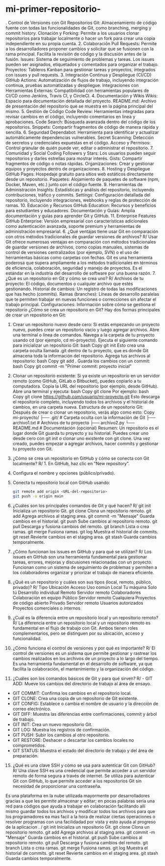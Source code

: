 # mi-primer-repositorio-
. Control de Versiones con Git
Repositorios Git: Almacenamiento de código fuente con todas las funcionalidades de Git, como branching, merging y commit history.
Clonación y Forking: Permite a los usuarios clonar repositorios para trabajar localmente o hacer un fork para crear una copia independiente en su propia cuenta.
2. Colaboración
Pull Requests: Permite a los desarrolladores proponer cambios y solicitar que se fusionen con la rama principal. Facilita la revisión de código y la discusión antes de la fusión.
Issues: Sistema de seguimiento de problemas y tareas. Los issues pueden ser asignados, etiquetados y comentados para organizar el trabajo.
Proyectos: Tableros Kanban para gestionar tareas y proyectos, integrados con issues y pull requests.
3. Integración Continua y Despliegue (CI/CD)
GitHub Actions: Automatización de flujos de trabajo, incluyendo integración continua, pruebas automatizadas y despliegue.
Integraciones con Herramientas Externas: Compatibilidad con herramientas populares de CI/CD como Jenkins, Travis CI, y CircleCI.
4. Documentación y Wikis
Wikis: Espacio para documentación detallada del proyecto.
README.md: Archivo de presentación del repositorio que se muestra en la página principal del mismo.
5. Gestión de Código
Code Review: Herramientas integradas para revisar cambios en el código, incluyendo comentarios en línea y aprobaciones.
Code Search: Búsqueda avanzada dentro del código de los repositorios.
Snippets: Compartir fragmentos de código de manera rápida y sencilla.
6. Seguridad
Dependabot: Herramienta para identificar y actualizar automáticamente dependencias vulnerables.
Secret Scanning: Detección de secretos y credenciales expuestas en el código.
Acceso y Permisos: Control granular de quién puede ver, editar o administrar el repositorio.
7. Comunidad y Social Coding
Followers y Stars: Los usuarios pueden seguir repositorios y darles estrellas para mostrar interés.
Gists: Compartir fragmentos de código o notas rápidas.
Organizaciones: Crear y gestionar equipos y proyectos dentro de organizaciones.
8. Hosting y Despliegue
GitHub Pages: Hospedaje gratuito para sitios web estáticos directamente desde un repositorio.
Paquetes: Alojamiento de paquetes de software (npm, Docker, Maven, etc.) junto con el código fuente.
9. Herramientas de Administración
Insights: Estadísticas y análisis del repositorio, incluyendo contribuciones, tráfico y commits.
Settings: Configuración detallada del repositorio, incluyendo integraciones, webhooks y reglas de protección de ramas.
10. Educación y Recursos
GitHub Education: Recursos y beneficios para estudiantes y educadores.
Documentación y Guías: Amplia documentación y guías para aprender Git y GitHub.
11. Enterprise Features
GitHub Enterprise: Versión empresarial con características adicionales como autenticación avanzada, soporte premium y herramientas de administración empresarial.
6.	¿Qué ventajas tiene usar Git en comparación con otros métodos 
tradicionales de guardar versiones de archivos?
R/ Usar Git ofrece numerosas ventajas en comparación con métodos tradicionales de guardar versiones de archivos, como copias manuales, sistemas de control de versiones centralizados (por ejemplo, SVN) o el uso de herramientas básicas como carpetas con fechas. Git es una herramienta poderosa que supera ampliamente a los métodos tradicionales en términos de eficiencia, colaboración, seguridad y manejo de proyectos. Es el estándar en la industria del desarrollo de software por una buena razón.
7.	¿Qué es un repositorio en Git y cómo se crea uno?
R/ Archivos de tu proyecto: El código, documentos o cualquier archivo que estés gestionando.
Historial de cambios: Un registro de todas las modificaciones que has hecho (commits).
Ramas (branches): Líneas de desarrollo paralelas que te permiten trabajar en nuevas funciones o correcciones sin afectar el trabajo principal.
Configuraciones: Información sobre cómo se gestiona el repositorio
¿Cómo se crea un repositorio en Git?
Hay dos formas principales de crear un repositorio en Git:
1. Crear un repositorio nuevo desde cero:
Si estás empezando un proyecto nuevo, puedes crear un repositorio vacío y luego agregar archivos.
Abre una terminal o línea de comandos.
Navega a la carpeta de tu proyecto usando cd (por ejemplo, cd mi-proyecto).
Ejecuta el siguiente comando para inicializar un repositorio Git:
bash
Copy
git init
Esto crea una carpeta oculta llamada .git dentro de tu proyecto, que es donde Git almacena toda la información del repositorio.
Agrega tus archivos al repositorio:
bash
Copy
git add .
Guarda los cambios con un commit:
bash
Copy
git commit -m "Primer commit: proyecto inicial"
2. Clonar un repositorio existente:
Si ya existe un repositorio en un servidor remoto (como GitHub, GitLab o Bitbucket), puedes copiarlo a tu computadora.
Copia la URL del repositorio (por ejemplo, desde GitHub).
Abre una terminal y ejecuta:
bash
Copy
git clone <URL-del-repositorio>
Por ejemplo:
bash
Copy
git clone https://github.com/usuario/mi-proyecto.git
Esto descarga el repositorio completo, incluyendo todos los archivos y el historial de cambios, en una carpeta nueva.
Estructura de un repositorio Git:
Después de crear o clonar un repositorio, verás algo como esto:
Copy
mi-proyecto/
├── .git/          # Carpeta oculta con la información de Git
├── archivo1.txt   # Archivos de tu proyecto
├── archivo2.py
└── README.md      # Documentación (opcional)
Resumen:
Un repositorio es el lugar donde Git guarda tu proyecto y su historial.
Puedes crear uno desde cero con git init o clonar uno existente con git clone.
Una vez creado, puedes empezar a agregar archivos, hacer commits y gestionar tu proyecto con Git.
8.	¿Cómo se crea un repositorio en GitHub y cómo se conecta con Git
localmente?
R/ 1. En GitHub, haz clic en "New repository".
2. Configura el nombre y opciones (público/privado).
3. Conecta tu repositorio local con GitHub usando:
   ```bash
   git remote add origin <URL-del-repositorio>
   git push -u origin main
9.	¿Cuáles son los principales comandos de Git y qué hacen?
R/ git init	Inicializa un repositorio Git.
git clone <URL>	Clona un repositorio remoto.
git add <archivo>	Agrega archivos al staging area.
git commit -m "Mensaje"	Guarda cambios en el historial.
git push	Sube cambios al repositorio remoto.
git pull	Descarga y fusiona cambios del remoto.
git branch	Lista o crea ramas.
git merge <rama>	Fusiona ramas.
git log	Muestra el historial de commits.
git reset	Revierte cambios en el staging area.
git stash	Guarda cambios temporalmente.
10.	 ¿Cómo funcionan los issues en GitHub y para qué se utilizan?
R/ Los issues en GitHub son una herramienta fundamental para gestionar tareas, errores, mejoras y discusiones relacionadas con un proyecto. Funcionan como un sistema de seguimiento de problemas y permiten a los colaboradores organizar y priorizar el trabajo de manera eficiente.
11.	 ¿Qué es un repositorio y cuáles son sus tipos (local, remoto, público, privado)?
R/ Tipo	    Ubicación	  Acceso	                     Uso común
Local	Tu máquina	    Solo tú	       Desarrollo individual
Remoto	Servidor remoto	   Colaboradores	       Colaboración en equipo
Público	Servidor remoto	   Cualquiera	        Proyectos de código abierto
Privado	Servidor remoto	   Usuarios autorizados	Proyectos comerciales o internos

12.	 ¿Cuál es la diferencia entre un repositorio local y un repositorio remoto?
R/ La diferencia entre un repositorio local y un repositorio remoto es fundamental en el flujo de trabajo con Git. Ambos tienen roles complementarios, pero se distinguen por su ubicación, acceso y funcionalidad.
13.	¿Cómo funciona el control de versiones y por qué es importante?
R/ El control de versiones es un sistema que permite gestionar y rastrear los cambios realizados en los archivos de un proyecto a lo largo del tiempo. Es una herramienta fundamental en el desarrollo de software, ya que facilita la colaboración, el mantenimiento y la organización del código.
14.	 ¿Cuáles son los comandos básicos de Git y para qué sirven?
R/ -	GIT ADD: Mueve los cambios del directorio de trabajo al área de ensayo.
-	GIT COMMIT: Confirma los cambios en el repositorio local.
-	GIT CLONE: Crea una copia de un repositorio de Git existente.
-	GIT CONFIG: Establece o cambia el nombre de usuario y la dirección de correo electrónico.
-	GIT DIFF: Muestra las diferencias entre confirmaciones, commit y árbol de trabajo.
-	GIT INIT: Crea un nuevo repositorio Git.
-	GIT LOG: Muestra los registros de confirmación.
-	GIT PUSH: Subir los cambios al otro repositorio.
-	GIT RESTORE: Deshacer o descartar los cambios locales no comprometidos.
-	GIT STATUS: Muestra el estado del directorio de trabajo y del área de preparación.

15.	 ¿Qué es una clave SSH y cómo se usa para autenticar Git con GitHub?
R/ Una clave SSH es una credencial que permite acceder a un servidor remoto de forma segura a través de internet. Se utiliza para autenticar Git con GitHub, lo que permite acceder a los repositorios Git sin necesidad de proporcionar una contraseña.

Es una plataforma en la nube utilizada mayormente por desarrolladores gracias a que les permite almacenar y editar; en pocas palabras seria una red para códigos que ayuda a trabajar en colaboración facilitando allí mismo guardar todos los archivos y modificar todos los archivos para que los programadores ea mas facil a la hora de realizar ciertas operaciones o resolver programas con una facilidadad por vista y esto ayuda al progreso de la aplicacion .
 / git init	Inicializa un repositorio Git.
git clone <URL>	Clona un repositorio remoto.
git add <archivo>	Agrega archivos al staging area.
git commit -m "Mensaje"	Guarda cambios en el historial.
git push	Sube cambios al repositorio remoto.
git pull	Descarga y fusiona cambios del remoto.
git branch	Lista o crea ramas.
git merge <rama>	Fusiona ramas.
git log	Muestra el historial de commits.
git reset	Revierte cambios en el staging area.
git stash	Guarda cambios temporalmente.
